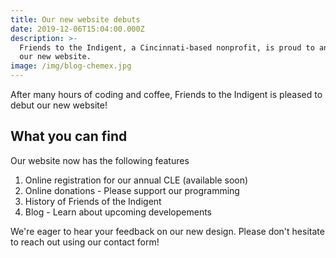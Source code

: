 ```yaml
---
title: Our new website debuts
date: 2019-12-06T15:04:00.000Z
description: >-
  Friends to the Indigent, a Cincinnati-based nonprofit, is proud to announce
  our new website.
image: /img/blog-chemex.jpg
---
```

After many hours of coding and coffee, Friends to the Indigent is pleased to debut our new website!

## What you can find

Our website now has the following features

1. Online registration for our annual CLE (available soon)
2. Online donations - Please support our programming
3. History of Friends of the Indigent
4. Blog - Learn about upcoming developements

We're eager to hear your feedback on our new design. Please don't hesitate to reach out using our contact form!
